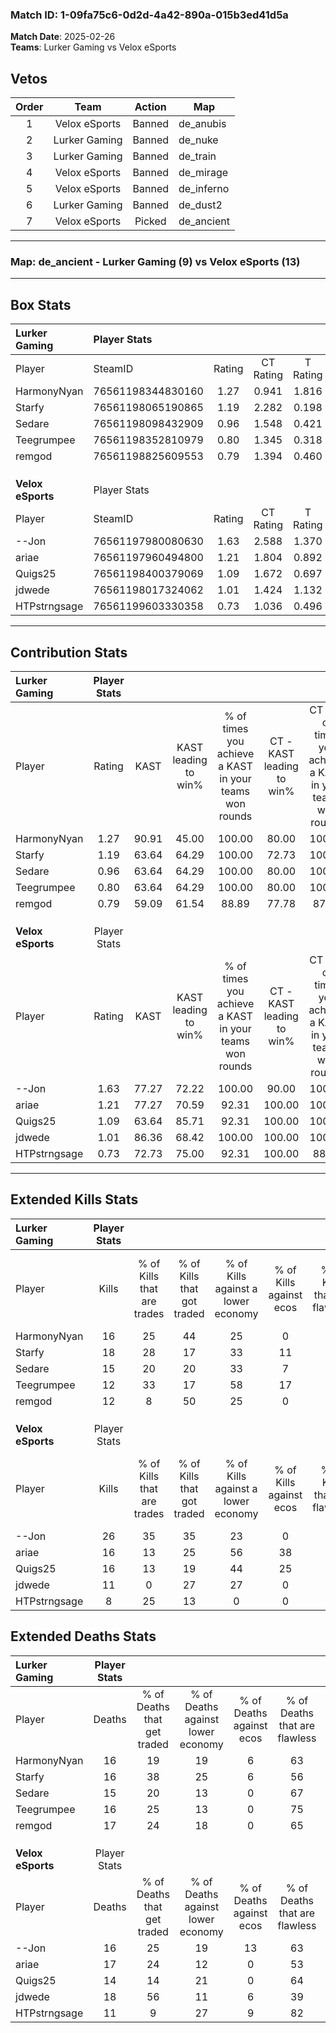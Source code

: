 ### Match ID: 1-09fa75c6-0d2d-4a42-890a-015b3ed41d5a  
**Match Date**: 2025-02-26  
**Teams**: Lurker Gaming vs Velox eSports  

## Vetos  

| Order | Team | Action | Map |
| :---: | :--: | :----: | --- |
| 1 | Velox eSports | Banned | de_anubis |
| 2 | Lurker Gaming | Banned | de_nuke |
| 3 | Lurker Gaming | Banned | de_train |
| 4 | Velox eSports | Banned | de_mirage |
| 5 | Velox eSports | Banned | de_inferno |
| 6 | Lurker Gaming | Banned | de_dust2 |
| 7 | Velox eSports | Picked | de_ancient |

---  

### **Map**: de_ancient - Lurker Gaming (9) vs Velox eSports (13)  
---  

## Box Stats  

| **Lurker Gaming** | Player Stats      |        |           |          |       |       |       |         |        |      |     |
| :- | :- | :-: | :-: | :-: | :-: | :-: | :-: | :-: | :-: | :-: | :-: |
| Player            | SteamID           | Rating | CT Rating | T Rating | KAST  |  ADR  | Kills | Assists | Deaths | K/D  | HS% |
| HarmonyNyan       | 76561198344830160 |  1.27  |   0.941   |  1.816   | 90.91 | 83.9  |  16   |    7    |   16   | 1.00 | 87  |
| Starfy            | 76561198065190865 |  1.19  |   2.282   |  0.198   | 63.64 | 96.1  |  18   |    8    |   16   | 1.13 | 50  |
| Sedare            | 76561198098432909 |  0.96  |   1.548   |  0.421   | 63.64 | 66.1  |  15   |    0    |   15   | 1.00 | 53  |
| Teegrumpee        | 76561198352810979 |  0.80  |   1.345   |  0.318   | 63.64 | 56.1  |  12   |    3    |   16   | 0.75 | 41  |
| remgod            | 76561198825609553 |  0.79  |   1.394   |  0.460   | 59.09 | 66.6  |  12   |    6    |   17   | 0.71 | 100 |
|                   |                   |        |           |          |       |       |       |         |        |      |     |
|                   |                   |        |           |          |       |       |       |         |        |      |     |
|                   |                   |        |           |          |       |       |       |         |        |      |     |
| **Velox eSports** | Player Stats      |        |           |          |       |       |       |         |        |      |     |
| Player            | SteamID           | Rating | CT Rating | T Rating | KAST  |  ADR  | Kills | Assists | Deaths | K/D  | HS% |
| --Jon             | 76561197980080630 |  1.63  |   2.588   |  1.370   | 77.27 | 109.5 |  26   |    5    |   16   | 1.63 | 50  |
| ariae             | 76561197960494800 |  1.21  |   1.804   |  0.892   | 77.27 | 100.4 |  16   |   10    |   17   | 0.94 | 43  |
| Quigs25           | 76561198400379069 |  1.09  |   1.672   |  0.697   | 63.64 | 82.1  |  16   |    3    |   14   | 1.14 | 37  |
| jdwede            | 76561198017324062 |  1.01  |   1.424   |  1.132   | 86.36 | 86.5  |  11   |   11    |   18   | 0.61 | 72  |
| HTPstrngsage      | 76561199603330358 |  0.73  |   1.036   |  0.496   | 72.73 | 26.3  |   8   |    2    |   11   | 0.73 | 25  |
---  

## Contribution Stats  

| **Lurker Gaming** | Player Stats |       |                      |                                                        |                           |                                                             |                          |                                                            |
| :- | :-: | :-: | :-: | :-: | :-: | :-: | :-: | :-: |
| Player            |    Rating    | KAST  | KAST leading to win% | % of times you achieve a KAST in your teams won rounds | CT - KAST leading to win% | CT - % of times you achieve a KAST in your teams won rounds | T - KAST leading to win% | T - % of times you achieve a KAST in your teams won rounds |
| HarmonyNyan       |     1.27     | 90.91 |        45.00         |                         100.00                         |           80.00           |                           100.00                            |          10.00           |                           100.00                           |
| Starfy            |     1.19     | 63.64 |        64.29         |                         100.00                         |           72.73           |                           100.00                            |          33.33           |                           100.00                           |
| Sedare            |     0.96     | 63.64 |        64.29         |                         100.00                         |           80.00           |                           100.00                            |          25.00           |                           100.00                           |
| Teegrumpee        |     0.80     | 63.64 |        64.29         |                         100.00                         |           80.00           |                           100.00                            |          25.00           |                           100.00                           |
| remgod            |     0.79     | 59.09 |        61.54         |                         88.89                          |           77.78           |                            87.50                            |          25.00           |                           100.00                           |
|                   |              |       |                      |                                                        |                           |                                                             |                          |                                                            |
|                   |              |       |                      |                                                        |                           |                                                             |                          |                                                            |
|                   |              |       |                      |                                                        |                           |                                                             |                          |                                                            |
| **Velox eSports** | Player Stats |       |                      |                                                        |                           |                                                             |                          |                                                            |
| Player            |    Rating    | KAST  | KAST leading to win% | % of times you achieve a KAST in your teams won rounds | CT - KAST leading to win% | CT - % of times you achieve a KAST in your teams won rounds | T - KAST leading to win% | T - % of times you achieve a KAST in your teams won rounds |
| --Jon             |     1.63     | 77.27 |        72.22         |                         100.00                         |           90.00           |                           100.00                            |          50.00           |                           100.00                           |
| ariae             |     1.21     | 77.27 |        70.59         |                         92.31                          |          100.00           |                           100.00                            |          37.50           |                           75.00                            |
| Quigs25           |     1.09     | 63.64 |        85.71         |                         92.31                          |          100.00           |                           100.00                            |          60.00           |                           75.00                            |
| jdwede            |     1.01     | 86.36 |        68.42         |                         100.00                         |          100.00           |                           100.00                            |          40.00           |                           100.00                           |
| HTPstrngsage      |     0.73     | 72.73 |        75.00         |                         92.31                          |          100.00           |                            88.89                            |          50.00           |                           100.00                           |
---  

## Extended Kills Stats  

| **Lurker Gaming** | Player Stats |                            |                            |                                    |                         |                              |                                 |                                       |                    |           |
| :- | :-: | :-: | :-: | :-: | :-: | :-: | :-: | :-: | :-: | :-: |
| Player            |    Kills     | % of Kills that are trades | % of Kills that got traded | % of Kills against a lower economy | % of Kills against ecos | % of Kills that are flawless | % of Kills that are close duels | % of Kills that are assisted by flash | Pistol Round Kills | AWP Kills |
| HarmonyNyan       |      16      |             25             |             44             |                 25                 |            0            |              69              |               13                |                   0                   |         0          |     1     |
| Starfy            |      18      |             28             |             17             |                 33                 |           11            |              61              |               11                |                   0                   |         0          |     0     |
| Sedare            |      15      |             20             |             20             |                 33                 |            7            |              40              |               13                |                   0                   |         0          |     0     |
| Teegrumpee        |      12      |             33             |             17             |                 58                 |           17            |              42              |               25                |                   0                   |         4          |     3     |
| remgod            |      12      |             8              |             50             |                 25                 |            0            |              75              |                8                |                   8                   |         0          |     3     |
|                   |              |                            |                            |                                    |                         |                              |                                 |                                       |                    |           |
|                   |              |                            |                            |                                    |                         |                              |                                 |                                       |                    |           |
|                   |              |                            |                            |                                    |                         |                              |                                 |                                       |                    |           |
| **Velox eSports** | Player Stats |                            |                            |                                    |                         |                              |                                 |                                       |                    |           |
| Player            |    Kills     | % of Kills that are trades | % of Kills that got traded | % of Kills against a lower economy | % of Kills against ecos | % of Kills that are flawless | % of Kills that are close duels | % of Kills that are assisted by flash | Pistol Round Kills | AWP Kills |
| --Jon             |      26      |             35             |             35             |                 23                 |            0            |              81              |                4                |                  15                   |         0          |     5     |
| ariae             |      16      |             13             |             25             |                 56                 |           38            |              63              |                6                |                   6                   |         0          |     1     |
| Quigs25           |      16      |             13             |             19             |                 44                 |           25            |              81              |                6                |                   0                   |         0          |     1     |
| jdwede            |      11      |             0              |             27             |                 27                 |            0            |              45              |                0                |                   0                   |         0          |     1     |
| HTPstrngsage      |      8       |             25             |             13             |                 0                  |            0            |              38              |               25                |                  13                   |         0          |     0     |
## Extended Deaths Stats  

| **Lurker Gaming** | Player Stats |                             |                                   |                          |                               |                            |                           |               |
| :- | :-: | :-: | :-: | :-: | :-: | :-: | :-: | :-: |
| Player            |    Deaths    | % of Deaths that get traded | % of Deaths against lower economy | % of Deaths against ecos | % of Deaths that are flawless | % of Deaths that are close | % of Deaths while blinded | Deaths to AWP |
| HarmonyNyan       |      16      |             19              |                19                 |            6             |              63               |             6              |             0             |       0       |
| Starfy            |      16      |             38              |                25                 |            6             |              56               |             6              |            13             |       0       |
| Sedare            |      15      |             20              |                13                 |            0             |              67               |             7              |            20             |       0       |
| Teegrumpee        |      16      |             25              |                13                 |            0             |              75               |             0              |             0             |       0       |
| remgod            |      17      |             24              |                18                 |            0             |              65               |             12             |             6             |       0       |
|                   |              |                             |                                   |                          |                               |                            |                           |               |
|                   |              |                             |                                   |                          |                               |                            |                           |               |
|                   |              |                             |                                   |                          |                               |                            |                           |               |
| **Velox eSports** | Player Stats |                             |                                   |                          |                               |                            |                           |               |
| Player            |    Deaths    | % of Deaths that get traded | % of Deaths against lower economy | % of Deaths against ecos | % of Deaths that are flawless | % of Deaths that are close | % of Deaths while blinded | Deaths to AWP |
| --Jon             |      16      |             25              |                19                 |            13            |              63               |             6              |             0             |       0       |
| ariae             |      17      |             24              |                12                 |            0             |              53               |             29             |             0             |       2       |
| Quigs25           |      14      |             14              |                21                 |            0             |              64               |             7              |             0             |       1       |
| jdwede            |      18      |             56              |                11                 |            6             |              39               |             11             |             6             |       1       |
| HTPstrngsage      |      11      |              9              |                27                 |            9             |              82               |             9              |             0             |       0       |
